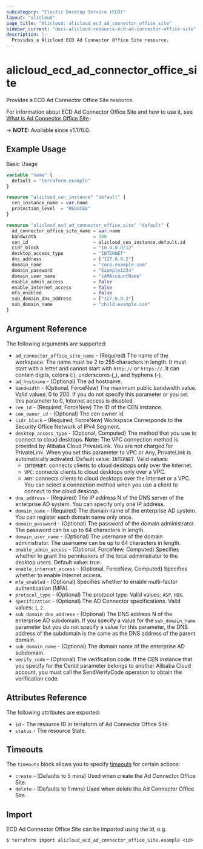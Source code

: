 ```yaml
---
subcategory: "Elastic Desktop Service (ECD)"
layout: "alicloud"
page_title: "Alicloud: alicloud_ecd_ad_connector_office_site"
sidebar_current: "docs-alicloud-resource-ecd-ad-connector-office-site"
description: |-
  Provides a Alicloud ECD Ad Connector Office Site resource.
---
```


# alicloud_ecd_ad_connector_office_site

Provides a ECD Ad Connector Office Site resource.

For information about ECD Ad Connector Office Site and how to use it, see [What is Ad Connector Office Site](https://www.alibabacloud.com/help/en/elastic-desktop-service/latest/createadconnectorofficesite).

-> **NOTE:** Available since v1.176.0.

## Example Usage

Basic Usage

```terraform
variable "name" {
  default = "terraform-example"
}

resource "alicloud_cen_instance" "default" {
  cen_instance_name = var.name
  protection_level  = "REDUCED"
}

resource "alicloud_ecd_ad_connector_office_site" "default" {
  ad_connector_office_site_name = var.name
  bandwidth                     = 100
  cen_id                        = alicloud_cen_instance.default.id
  cidr_block                    = "10.0.0.0/12"
  desktop_access_type           = "INTERNET"
  dns_address                   = ["127.0.0.2"]
  domain_name                   = "corp.example.com"
  domain_password               = "Example1234"
  domain_user_name              = "sAMAccountName"
  enable_admin_access           = false
  enable_internet_access        = false
  mfa_enabled                   = false
  sub_domain_dns_address        = ["127.0.0.3"]
  sub_domain_name               = "child.example.com"
}
```

## Argument Reference

The following arguments are supported:

* `ad_connector_office_site_name` - (Required) The name of the workspace. The name must be 2 to 255 characters in length. It must start with a letter and cannot start with `http://` or `https://`. It can contain digits, colons (:), underscores (_), and hyphens (-).
* `ad_hostname` - (Optional) The ad hostname.
* `bandwidth` - (Optional, ForceNew) The maximum public bandwidth value. Valid values: 0 to 200. If you do not specify this parameter or you set this parameter to 0, Internet access is disabled.
* `cen_id` - (Required, ForceNew) The ID of the CEN instance.
* `cen_owner_id` - (Optional) The cen owner id.
* `cidr_block` - (Required, ForceNew) Workspace Corresponds to the Security Office Network of IPv4 Segment.
* `desktop_access_type` - (Optional, Computed) The method that you use to connect to cloud desktops. **Note:** The VPC connection method is provided by Alibaba Cloud PrivateLink. You are not charged for PrivateLink. When you set this parameter to VPC or Any, PrivateLink is automatically activated. Default value: `INTERNET`. Valid values:
  - `INTERNET`: connects clients to cloud desktops only over the Internet.
  - `VPC`: connects clients to cloud desktops only over a VPC.
  - `ANY`: connects clients to cloud desktops over the Internet or a VPC. You can select a connection method when you use a client to connect to the cloud desktop.
* `dns_address` - (Required) The IP address N of the DNS server of the enterprise AD system. You can specify only one IP address.
* `domain_name` - (Required) The domain name of the enterprise AD system. You can register each domain name only once.
* `domain_password` - (Optional) The password of the domain administrator. The password can be up to 64 characters in length.
* `domain_user_name` - (Optional) The username of the domain administrator. The username can be up to 64 characters in length.
* `enable_admin_access` - (Optional, ForceNew, Computed) Specifies whether to grant the permissions of the local administrator to the desktop users. Default value: true.
* `enable_internet_access` - (Optional, ForceNew, Computed) Specifies whether to enable Internet access.
* `mfa_enabled` - (Optional) Specifies whether to enable multi-factor authentication (MFA).
* `protocol_type` - (Optional) The protocol type. Valid values: `ASP`, `HDX`.
* `specification` - (Optional) The AD Connector specifications. Valid values: `1`, `2`.
* `sub_domain_dns_address` - (Optional) The DNS address N of the enterprise AD subdomain. If you specify a value for the `sub_domain_name` parameter but you do not specify a value for this parameter, the DNS address of the subdomain is the same as the DNS address of the parent domain.
* `sub_domain_name` - (Optional) The domain name of the enterprise AD subdomain.
* `verify_code` - (Optional) The verification code. If the CEN instance that you specify for the CenId parameter belongs to another Alibaba Cloud account, you must call the SendVerifyCode operation to obtain the verification code.

## Attributes Reference

The following attributes are exported:

* `id` - The resource ID in terraform of Ad Connector Office Site.
* `status` - The resource State.

## Timeouts

The `timeouts` block allows you to specify [timeouts](https://www.terraform.io/docs/configuration-0-11/resources.html#timeouts) for certain actions:

* `create` - (Defaults to 5 mins) Used when create the Ad Connector Office Site.
* `delete` - (Defaults to 1 mins) Used when delete the Ad Connector Office Site.


## Import

ECD Ad Connector Office Site can be imported using the id, e.g.

```shell
$ terraform import alicloud_ecd_ad_connector_office_site.example <id>
```